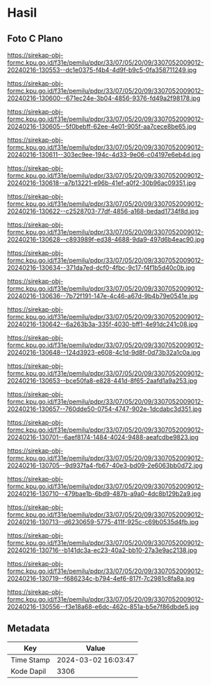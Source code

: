 # Hasil

## Foto C Plano

https://sirekap-obj-formc.kpu.go.id/f31e/pemilu/pdpr/33/07/05/20/09/3307052009012-20240216-130553--dc1e0375-f4b4-4d9f-b9c5-0fa358711249.jpg

https://sirekap-obj-formc.kpu.go.id/f31e/pemilu/pdpr/33/07/05/20/09/3307052009012-20240216-130600--671ec24e-3b04-4856-9376-fd49a2f98178.jpg

https://sirekap-obj-formc.kpu.go.id/f31e/pemilu/pdpr/33/07/05/20/09/3307052009012-20240216-130605--5f0bebff-62ee-4e01-905f-aa7cece8be65.jpg

https://sirekap-obj-formc.kpu.go.id/f31e/pemilu/pdpr/33/07/05/20/09/3307052009012-20240216-130611--303ec9ee-194c-4d33-9e06-c04197e6eb4d.jpg

https://sirekap-obj-formc.kpu.go.id/f31e/pemilu/pdpr/33/07/05/20/09/3307052009012-20240216-130618--a7b13221-e96b-41ef-a0f2-30b96ac09351.jpg

https://sirekap-obj-formc.kpu.go.id/f31e/pemilu/pdpr/33/07/05/20/09/3307052009012-20240216-130622--c2528703-77df-4856-a168-bedad1734f8d.jpg

https://sirekap-obj-formc.kpu.go.id/f31e/pemilu/pdpr/33/07/05/20/09/3307052009012-20240216-130628--c893989f-ed38-4688-9da9-497d6b4eac90.jpg

https://sirekap-obj-formc.kpu.go.id/f31e/pemilu/pdpr/33/07/05/20/09/3307052009012-20240216-130634--371da7ed-dcf0-4fbc-9c17-f4f1b5d40c0b.jpg

https://sirekap-obj-formc.kpu.go.id/f31e/pemilu/pdpr/33/07/05/20/09/3307052009012-20240216-130636--7b72f191-147e-4c46-a67d-9b4b79e0541e.jpg

https://sirekap-obj-formc.kpu.go.id/f31e/pemilu/pdpr/33/07/05/20/09/3307052009012-20240216-130642--6a263b3a-335f-4030-bff1-4e91dc241c08.jpg

https://sirekap-obj-formc.kpu.go.id/f31e/pemilu/pdpr/33/07/05/20/09/3307052009012-20240216-130648--124d3923-e608-4c1d-9d8f-0d73b32a1c0a.jpg

https://sirekap-obj-formc.kpu.go.id/f31e/pemilu/pdpr/33/07/05/20/09/3307052009012-20240216-130653--bce50fa8-e828-441d-8f65-2aafd1a9a253.jpg

https://sirekap-obj-formc.kpu.go.id/f31e/pemilu/pdpr/33/07/05/20/09/3307052009012-20240216-130657--760dde50-0754-4747-902e-1dcdabc3d351.jpg

https://sirekap-obj-formc.kpu.go.id/f31e/pemilu/pdpr/33/07/05/20/09/3307052009012-20240216-130701--6aef8174-1484-4024-9488-aeafcdbe9823.jpg

https://sirekap-obj-formc.kpu.go.id/f31e/pemilu/pdpr/33/07/05/20/09/3307052009012-20240216-130705--9d937fa4-fb67-40e3-bd09-2e6063bb0d72.jpg

https://sirekap-obj-formc.kpu.go.id/f31e/pemilu/pdpr/33/07/05/20/09/3307052009012-20240216-130710--479bae1b-6bd9-487b-a9a0-4dc8b129b2a9.jpg

https://sirekap-obj-formc.kpu.go.id/f31e/pemilu/pdpr/33/07/05/20/09/3307052009012-20240216-130713--d6230659-5775-411f-925c-c69b0535d4fb.jpg

https://sirekap-obj-formc.kpu.go.id/f31e/pemilu/pdpr/33/07/05/20/09/3307052009012-20240216-130716--b141dc3a-ec23-40a2-bb10-27a3e9ac2138.jpg

https://sirekap-obj-formc.kpu.go.id/f31e/pemilu/pdpr/33/07/05/20/09/3307052009012-20240216-130719--f686234c-b794-4ef6-817f-7c2981c8fa8a.jpg

https://sirekap-obj-formc.kpu.go.id/f31e/pemilu/pdpr/33/07/05/20/09/3307052009012-20240216-130556--f3e18a68-e6dc-462c-851a-b5e7f86dbde5.jpg


## Metadata

| Key        | Value               |
| ---------- | ------------------- |
| Time Stamp | 2024-03-02 16:03:47 |
| Kode Dapil | 3306                |



